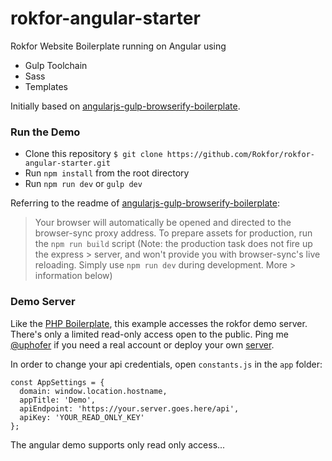 # rokfor-angular-starter

Rokfor Website Boilerplate running on Angular using

- Gulp Toolchain
- Sass
- Templates

Initially based on [angularjs-gulp-browserify-boilerplate](https://github.com/jakemmarsh/angularjs-gulp-browserify-boilerplate).

### Run the Demo

- Clone this repository `$ git clone https://github.com/Rokfor/rokfor-angular-starter.git`
- Run `npm install` from the root directory
- Run `npm run dev` or `gulp dev`

Referring to the readme of [angularjs-gulp-browserify-boilerplate](https://github.com/jakemmarsh/angularjs-gulp-browserify-boilerplate):

> Your browser will automatically be opened and directed to the browser-sync proxy address.
> To prepare assets for production, run the `npm run build` script (Note: the production task 
> does not fire up the express > server, and won't provide you with browser-sync's live reloading. 
> Simply use `npm run dev` during development. More > information below)

### Demo Server

Like the [PHP Boilerplate](https://github.com/Rokfor/rokfor-php-starter), this example accesses 
the rokfor demo server. There's only a limited read-only access open to the public. Ping 
me [@uphofer](http://twitter.com/uphofer) if you need a real account or deploy your own 
[server](https://github.com/Rokfor/rokfor-slim).

In order to change your api credentials, open `constants.js` in the `app` folder:

    const AppSettings = {
      domain: window.location.hostname,
      appTitle: 'Demo',
      apiEndpoint: 'https://your.server.goes.here/api',
      apiKey: 'YOUR_READ_ONLY_KEY'
    };

The angular demo supports only read only access...